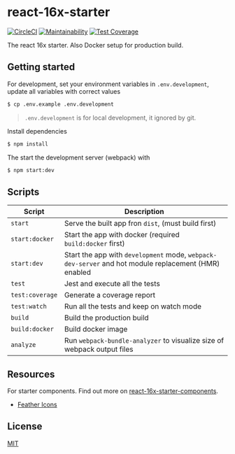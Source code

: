# react-16x-starter

[![CircleCI](https://circleci.com/gh/demonmhon/react-16x-starter/tree/master.svg?style=svg)](https://circleci.com/gh/demonmhon/react-16x-starter/tree/master)
[![Maintainability](https://api.codeclimate.com/v1/badges/0d79bf0a50031716bdcc/maintainability)](https://codeclimate.com/github/demonmhon/react-16x-starter/maintainability)
[![Test Coverage](https://api.codeclimate.com/v1/badges/0d79bf0a50031716bdcc/test_coverage)](https://codeclimate.com/github/demonmhon/react-16x-starter/test_coverage)

The react 16x starter. Also Docker setup for production build.

## Getting started

For development, set your environment variables in `.env.development`, update all variables with correct values

```bash
$ cp .env.example .env.development
```

> `.env.development` is for local development, it ignored by git.

Install dependencies

```bash
$ npm install
```

The start the development server (webpack) with

```bash
$ npm start:dev
```


## Scripts

| Script | Description |
|-|-|
| `start` | Serve the built app fron `dist`, (must build first) |
| `start:docker` | Start the app with docker (required `build:docker` first) |
| `start:dev` | Start the app with `development` mode, `webpack-dev-server` and hot module replacement (HMR) enabled |
| `test` | Jest and execute all the tests |
| `test:coverage` | Generate a coverage report |
| `test:watch` | Run all the tests and keep on watch mode |
| `build` | Build the production build |
| `build:docker` | Build docker image |
| `analyze` | Run `webpack-bundle-analyzer` to visualize size of webpack output files |


## Resources

For starter components. Find out more on [react-16x-starter-components](https://github.com/demonmhon/react-16x-starter-components).

 * [Feather Icons](https://github.com/feathericons/feather)


## License

[MIT](LICENSE.md)
